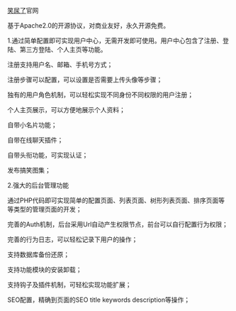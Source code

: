 <a href="bighh.com">笑尿了</a>官网

基于Apache2.0的开源协议，对商业友好，永久开源免费。

1.通过简单配置即可实现用户中心，无需开发即可使用。用户中心包含了注册、登陆、第三方登陆、个人主页等功能。

注册支持用户名、邮箱、手机号方式；

注册步骤可以配置，可以设置是否需要上传头像等步骤；

独有的用户角色机制，可以轻松实现不同身份不同权限的用户注册；

个人主页展示，可以方便地展示个人资料；

自带小名片功能；

自带在线聊天插件；

自带头衔功能，可实现认证；

发布搞笑图集；

2.强大的后台管理功能

通过PHP代码即可实现简单的配置页面、列表页面、树形列表页面、排序页面等等类型的管理页面的开发；

完善的Auth机制，后台采用Url自动产生权限节点，前台可以自行配置行为权限；

完善的行为日志，可以轻松记录下用户的操作；

支持数据库备份还原；

支持功能模块的安装卸载；

支持钩子及插件机制，可轻松实现功能扩展；

SEO配置，精确到页面的SEO title keywords description等操作；
